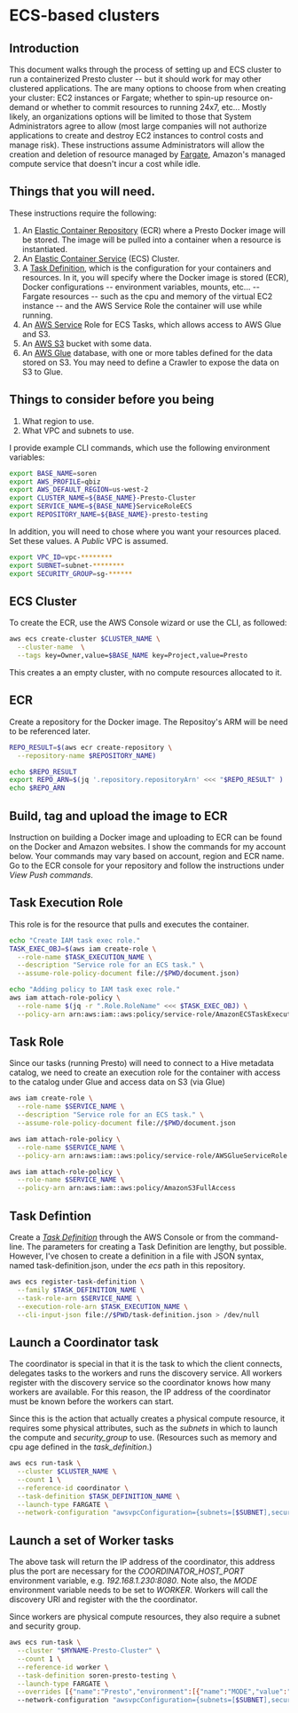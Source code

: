 # ECS-based clusters
## Introduction
This document walks through the process of setting up and ECS cluster
to run a containerized Presto cluster -- but it should work for
may other clustered applications.  The are many options to choose from
when creating your cluster: EC2 instances or Fargate; whether to spin-up
resource on-demand or whether to commit resources to running 24x7, etc...
Mostly likely, an organizations options will be limited to those that
System Administrators agree to allow (most large companies will not
authorize applications to create and destroy EC2 instances to control
costs and manage risk).  These instructions assume Administrators will
allow the creation and deletion of resource managed by [Fargate](https://aws.amazon.com/fargate/),
Amazon's managed compute service that doesn't incur a cost while idle.  

## Things that you will need.
These instructions require the following:
1. An [Elastic Container Repository](https://aws.amazon.com/ecr/)
   (ECR) where a Presto Docker image will be
   stored.  The image will be pulled into a container when a resource is
   instantiated.  
1. An [Elastic Container Service](https://aws.amazon.com/ecs/) (ECS) Cluster.
1. A [Task Definition](https://docs.aws.amazon.com/AmazonECS/latest/developerguide/task_definitions.html), which is the configuration for your containers and
   resources.  In it, you will specify where the Docker image is stored
   (ECR), Docker configurations -- environment variables, mounts, etc... --
   Fargate resources -- such as the cpu and memory of the virtual EC2 instance --
    and the AWS Service Role the container will use while running.
1. An [AWS Service](https://docs.aws.amazon.com/IAM/latest/UserGuide/id_roles_create_for-service.html) Role for ECS Tasks, which allows access to AWS Glue and S3.
1. An [AWS S3](https://aws.amazon.com/s3/) bucket with some data.
1. An [AWS Glue](https://aws.amazon.com/glue/features/) database, with one or more tables defined for the data stored on
   S3.  You may need to define a Crawler to expose the data on S3 to Glue.

## Things to consider before you being
1. What region to use.
2. What VPC and subnets to use.

I provide example CLI commands, which use the following environment variables:
```bash
export BASE_NAME=soren
export AWS_PROFILE=qbiz
export AWS_DEFAULT_REGION=us-west-2
export CLUSTER_NAME=${BASE_NAME}-Presto-Cluster
export SERVICE_NAME=${BASE_NAME}ServiceRoleECS
export REPOSITORY_NAME=${BASE_NAME}-presto-testing
```

In addition, you will need to chose where you want your resources placed.
Set these values.  A _Public_ VPC is assumed.
```bash
export VPC_ID=vpc-********
export SUBNET=subnet-********
export SECURITY_GROUP=sg-******
````

## ECS Cluster
To create the ECR, use the AWS Console wizard or use the CLI, as followed:
```bash
aws ecs create-cluster $CLUSTER_NAME \
  --cluster-name  \
  --tags key=Owner,value=$BASE_NAME key=Project,value=Presto
```
This creates a an empty cluster, with no compute resources
allocated to it.

## ECR
Create a repository for the Docker image.  The Repositoy's ARM will be need to be referenced later.

```bash
REPO_RESULT=$(aws ecr create-repository \
  --repository-name $REPOSITORY_NAME)

echo $REPO_RESULT
export REPO_ARN=$(jq '.repository.repositoryArn' <<< "$REPO_RESULT" )
echo $REPO_ARN
```

## Build, tag and upload the image to ECR
Instruction on building a Docker image and uploading to ECR can be found on the Docker and Amazon websites.  I show the commands for my account below.  Your commands may vary based on account, region and ECR name.  Go to the ECR console for
your repository and follow the instructions under _View Push commands_.

## Task Execution Role
This role is for the resource that pulls and executes the
container.  
```bash
echo "Create IAM task exec role."
TASK_EXEC_OBJ=$(aws iam create-role \
  --role-name $TASK_EXECUTION_NAME \
  --description "Service role for an ECS task." \
  --assume-role-policy-document file://$PWD/document.json)

echo "Adding policy to IAM task exec role."
aws iam attach-role-policy \
  --role-name $(jq -r ".Role.RoleName" <<< $TASK_EXEC_OBJ) \
  --policy-arn arn:aws:iam::aws:policy/service-role/AmazonECSTaskExecutionRolePolicy

```
## Task Role
Since our tasks (running Presto) will need to connect to a Hive metadata catalog,
we need to create an execution role for the container with access to the catalog
under Glue and access data on S3 (via Glue)

```bash
aws iam create-role \
  --role-name $SERVICE_NAME \
  --description "Service role for an ECS task." \
  --assume-role-policy-document file://$PWD/document.json

aws iam attach-role-policy \
  --role-name $SERVICE_NAME \
  --policy-arn arn:aws:iam::aws:policy/service-role/AWSGlueServiceRole

aws iam attach-role-policy \
  --role-name $SERVICE_NAME \
  --policy-arn arn:aws:iam::aws:policy/AmazonS3FullAccess
```

## Task Defintion
Create a [_Task Definition_](https://docs.aws.amazon.com/AmazonECS/latest/developerguide/task_definitions.html) through the AWS Console or from the command-line.  The parameters for creating a Task Definition are lengthy, but possible.  However, I've chosen to create a definition in a file with JSON syntax, named task-definition.json, under the _ecs_ path in this repository.
```bash
aws ecs register-task-definition \
  --family $TASK_DEFINITION_NAME \
  --task-role-arn $SERVICE_NAME \
  --execution-role-arn $TASK_EXECUTION_NAME \
  --cli-input-json file://$PWD/task-definition.json > /dev/null
```

## Launch a Coordinator task
The coordinator is special in that it is the task to which the client connects,
delegates tasks to the workers and runs the discovery service.  All workers register
with the discovery service so the coordinator knows how many workers are available.
For this reason, the IP address of the coordinator must be known before the workers
can start.

Since this is the action that actually creates a physical compute resource,
it requires some physical attributes, such as the _subnets_ in which to launch
the compute and _security_group_ to use.  (Resources such as memory and cpu age
defined in the _task_definition_.)

```bash
aws ecs run-task \
  --cluster $CLUSTER_NAME \
  --count 1 \
  --reference-id coordinator \
  --task-definition $TASK_DEFINITION_NAME \
  --launch-type FARGATE \
  --network-configuration "awsvpcConfiguration={subnets=[$SUBNET],securityGroups=[$SECURITY_GROUP],assignPublicIp=ENABLED}"
```

## Launch a set of Worker tasks

The above task will return the IP address of the coordinator, this address plus
the port are necessary for the _COORDINATOR_HOST_PORT_ environment variable, e.g.
_192.168.1.230:8080_.  Note also, the _MODE_ environment variable needs to be
set to _WORKER_.  Workers will call the discovery URI and register with the
the coordinator.

Since workers are physical compute resources, they also require a subnet and security group.
```bash
aws ecs run-task \
  --cluster "$MYNAME-Presto-Cluster" \
  --count 1 \
  --reference-id worker \
  --task-definition soren-presto-testing \
  --launch-type FARGATE \
  --overrides [{"name":"Presto","environment":[{"name":"MODE","value":"WORKER"},{"name":"COORDINATOR_HOST_PORT","value":""}]}]
  --network-configuration "awsvpcConfiguration={subnets=[$SUBNET],securityGroups=[$SECURITY_GROUP],assignPublicIp=ENABLED}"
```
